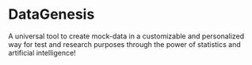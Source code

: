 # DataGenesis
A universal tool to create mock-data in a customizable and personalized way for test and research purposes through the power of statistics and artificial intelligence!
